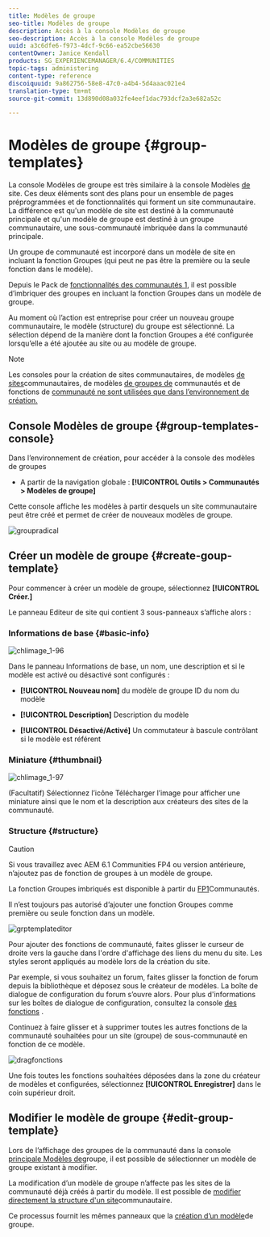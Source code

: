 ```yaml
---
title: Modèles de groupe
seo-title: Modèles de groupe
description: Accès à la console Modèles de groupe
seo-description: Accès à la console Modèles de groupe
uuid: a3c6dfe6-f973-4dcf-9c66-ea52cbe56630
contentOwner: Janice Kendall
products: SG_EXPERIENCEMANAGER/6.4/COMMUNITIES
topic-tags: administering
content-type: reference
discoiquuid: 9a862756-58e8-47c0-a4b4-5d4aaac021e4
translation-type: tm+mt
source-git-commit: 13d890d08a032fe4eef1dac793dcf2a3e682a52c

---
```



# Modèles de groupe {#group-templates}

La console Modèles de groupe est très similaire à la console Modèles [de](sites.md) site. Ces deux éléments sont des plans pour un ensemble de pages préprogrammées et de fonctionnalités qui forment un site communautaire. La différence est qu&#39;un modèle de site est destiné à la communauté principale et qu&#39;un modèle de groupe est destiné à un groupe communautaire, une sous-communauté imbriquée dans la communauté principale.

Un groupe de communauté est incorporé dans un modèle de site en incluant la fonction [](functions.md#groups-function) Groupes (qui peut ne pas être la première ou la seule fonction dans le modèle).

Depuis le Pack de [fonctionnalités des communautés 1](deploy-communities.md#latestfeaturepack), il est possible d’imbriquer des groupes en incluant la fonction Groupes dans un modèle de groupe.

Au moment où l’action est entreprise pour créer un nouveau groupe communautaire, le modèle (structure) du groupe est sélectionné. La sélection dépend de la manière dont la fonction Groupes a été configurée lorsqu’elle a été ajoutée au site ou au modèle de groupe.

>[!NOTE]
>
>Les consoles pour la création de sites [](sites-console.md)communautaires, de modèles [de sites](sites.md)communautaires, de modèles [de groupes de](tools-groups.md) communautés et de fonctions de [communauté ne sont utilisées que dans l’environnement de création.](functions.md)

## Console Modèles de groupe {#group-templates-console}

Dans l’environnement de création, pour accéder à la console des modèles de groupes

* A partir de la navigation globale : **[!UICONTROL Outils > Communautés > Modèles de groupe]**

Cette console affiche les modèles à partir desquels un site [](sites-console.md) communautaire peut être créé et permet de créer de nouveaux modèles de groupe.

![groupradical](assets/groupstemplate.png)

## Créer un modèle de groupe {#create-goup-template}

Pour commencer à créer un modèle de groupe, sélectionnez **[!UICONTROL Créer.]**

Le panneau Editeur de site qui contient 3 sous-panneaux s’affiche alors :

### Informations de base {#basic-info}

![chlimage_1-96](assets/chlimage_1-96.png)

Dans le panneau Informations de base, un nom, une description et si le modèle est activé ou désactivé sont configurés :

* **[!UICONTROL Nouveau nom]** du modèle de groupe ID du nom du modèle

* **[!UICONTROL Description]** Description du modèle

* **[!UICONTROL Désactivé/Activé]** Un commutateur à bascule contrôlant si le modèle est référent

### Miniature {#thumbnail}

![chlimage_1-97](assets/chlimage_1-97.png)

(Facultatif) Sélectionnez l’icône Télécharger l’image pour afficher une miniature ainsi que le nom et la description aux créateurs des sites de la communauté.

### Structure {#structure}

>[!CAUTION]
>
>Si vous travaillez avec AEM 6.1 Communities FP4 ou version antérieure, n’ajoutez pas de fonction de groupes à un modèle de groupe.
>
>La fonction Groupes imbriqués est disponible à partir du [FP1](communities.md#latestfeaturepack)Communautés.
>
>Il n’est toujours pas autorisé d’ajouter une fonction Groupes comme première ou seule fonction dans un modèle.

![grptemplateditor](assets/grptemplateeditor.png)

Pour ajouter des fonctions de communauté, faites glisser le curseur de droite vers la gauche dans l&#39;ordre d&#39;affichage des liens du menu du site. Les styles seront appliqués au modèle lors de la création du site.

Par exemple, si vous souhaitez un forum, faites glisser la fonction de forum depuis la bibliothèque et déposez sous le créateur de modèles. La boîte de dialogue de configuration du forum s’ouvre alors. Pour plus d&#39;informations sur les boîtes de dialogue de configuration, consultez la console [des fonctions](functions.md) .

Continuez à faire glisser et à supprimer toutes les autres fonctions de la communauté souhaitées pour un site (groupe) de sous-communauté en fonction de ce modèle.

![dragfonctions](assets/dragfunctions.png)

Une fois toutes les fonctions souhaitées déposées dans la zone du créateur de modèles et configurées, sélectionnez **[!UICONTROL Enregistrer]** dans le coin supérieur droit.

## Modifier le modèle de groupe {#edit-group-template}

Lors de l’affichage des groupes de la communauté dans la console [principale Modèles de](#group-templates-console)groupe, il est possible de sélectionner un modèle de groupe existant à modifier.

La modification d’un modèle de groupe n’affecte pas les sites de la communauté déjà créés à partir du modèle. Il est possible de [modifier directement la structure d&#39;un site](sites-console.md#modify-structure)communautaire.

Ce processus fournit les mêmes panneaux que la [création d’un modèle](#create-goup-template)de groupe.
